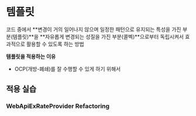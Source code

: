 # 템플릿

코드 중에서 **변경이 거의 일어나지 않으며 일정한 패턴으로 유지되는 특성을 가진 부분(템플릿)**을 **자유롭게 변경되는 성질을 가진 부분(콜벡)**으로부터 독립시켜서 효과적으로 활용할 수 있도록 하는 방법

**템플릿을 적용하는 이유**

- OCP(개방-폐쇄)를 잘 수행할 수 있게 하기 위해서 





## 적용 실습



### WebApiExRateProvider Refactoring



